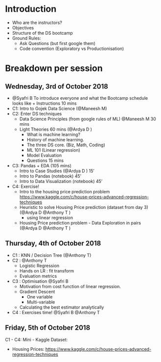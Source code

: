 # Introduction

- Who are the instructors? 
- Objectives
- Structure of the DS bootcamp
- Ground Rules: 
   - Ask Questions (but first google them) 
   - Code convention (Exploratory vs Productionisation)



# Breakdown per session 
## Wednesday, 3rd of October 2018
- @Syafri B To introduce everyone and what the Bootcamp schedule looks like + Instructions 10 mins
- C1: Intro to Gojek Data Science   (@Maneesh M)
- C2: Enter DS techniques
  - Data Science Principles (from google rules of ML) @Maneesh M 30 mins 
  - Light Theories 60 mins (@Ardya D )
    - What is machine learning? 
    - History of machine learning.
    - The three DS core. (Biz, Math, Coding)
    - ML 101 (Linear regression)
    - Model Evaluation 
    - Questions 15 mins
- C3: Pandas + EDA (105 mins)
  - Intro to Case Studies (@Ardya D ) 15’
  - Intro to Pandas (notebook)  45’
  - Intro to Data Visualization (notebook) 45’
- C4: Exercise!
  - Intro to the housing price prediction problem https://www.kaggle.com/c/house-prices-advanced-regression-techniques 
  - Heuristic to solve Housing Price prediction (dataset from day 3)  (@Ardya D @Anthony T )
    - using linear regression
  - Housing Price prediction problem - Data Exploration in pairs  (@Ardya D @Anthony T ) 

## Thursday, 4th of October 2018


- C1 : KNN / Decision Tree (@Anthony T)
- C2 : @Anthony T
  - Logistic Regression 
  - Hands on LR : fit transform 
  - Evaluation metrics
- C3 : Optimisation @Syafri B 
  - Motivation from cost function of linear regression. 
  - Gradient Descent
    - One variable 
    - Multi-variable 
  - Calculating the best estimator analytically 
- C4 : Exercises time! @Syafri B @Anthony T 

## Friday, 5th of October 2018

C1 - C4: Mini - Kaggle
Dataset:

- Housing Prices: https://www.kaggle.com/c/house-prices-advanced-regression-techniques



